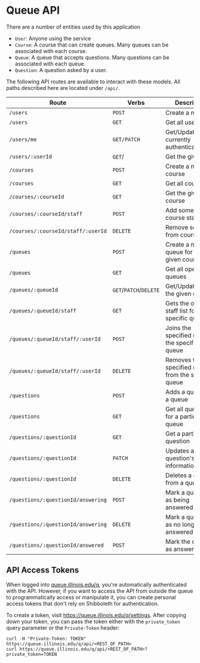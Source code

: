 # Queue API

There are a number of entities used by this application

- `User`: Anyone using the service
- `Course`: A course that can create queues. Many queues can be associated with each course.
- `Queue`: A queue that accepts questions. Many questions can be associated with each queue.
- `Question`: A question asked by a user.

The following API routes are available to interact with these models. All paths
described here are located under `/api/`.

| Route                              | Verbs                  | Description                                         |
| ---------------------------------- | ---------------------- | --------------------------------------------------- |
| `/users`                           | `POST`                 | Create a new user                                   |
| `/users`                           | `GET`                  | Get all users                                       |
| `/users/me`                        | `GET/PATCH`            | Get/Update the currently authenticated user         |
| `/users/:userId`                   | `GET`/                 | Get the given user                                  |
| `/courses`                         | `POST`                 | Create a new course                                 |
| `/courses`                         | `GET`                  | Get all courses                                     |
| `/courses/:courseId`               | `GET`                  | Get the given course                                |
| `/courses/:courseId/staff`         | `POST`                 | Add someone to course staff                         |
| `/courses/:courseId/staff/:userId` | `DELETE`               | Remove someone from course staff                    |
| `/queues`                          | `POST`                 | Create a new queue for the given course             |
| `/queues`                          | `GET`                  | Get all open queues                                 |
| `/queues/:queueId`                 | `GET`/`PATCH`/`DELETE` | Get/Update/Delete the given queue                   |
| `/queues/:queueId/staff`           | `GET`                  | Gets the on-duty staff list for a specific queue    |
| `/queues/:queueId/staff/:userId`   | `POST`                 | Joins the specified user to the specified queue     |
| `/queues/:queueId/staff/:userId`   | `DELETE`               | Removes the specified user from the specified queue |
| `/questions`                       | `POST`                 | Adds a question to a queue                          |
| `/questions`                       | `GET`                  | Get all questions for a particular queue            |
| `/questions/:questionId`           | `GET`                  | Get a particular question                           |
| `/questions/:questionId`           | `PATCH`                | Updates a question's information                    |
| `/questions/:questionId`           | `DELETE`               | Deletes a question from a queue                     |
| `/questions/:questionId/answering` | `POST`                 | Mark a question as being answered                   |
| `/questions/:questionId/answering` | `DELETE`               | Mark a question as no longer being answered         |
| `/questions/:questionId/answered`  | `POST`                 | Mark the question as answered                       |

## API Access Tokens

When logged into [queue.illinois.edu/q](https://queue.illinois.edu/q), you're automatically authenticated with the API. However, if you want to access the API from outside the queue to programmatically access or manipulate it, you can create personal access tokens that don't rely on Shibboleth for authentication.

To create a token, visit https://queue.illinois.edu/q/settings. After copying down your token, you can pass the token either with the `private_token` query parameter or the `Private-Token` header:

```
curl -H "Private-Token: TOKEN" https://queue.illinois.edu/q/api/<REST_OF_PATH>
curl https://queue.illinois.edu/q/api/<REST_OF_PATH>?private_token=TOKEN
```
